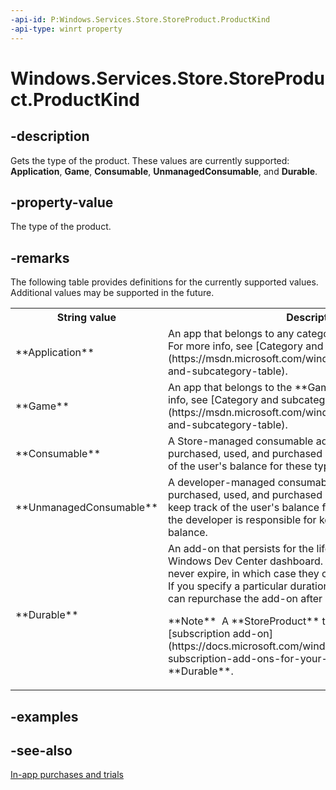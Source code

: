 ```yaml
---
-api-id: P:Windows.Services.Store.StoreProduct.ProductKind
-api-type: winrt property
---
```


<!-- Property syntax
public string ProductKind { get; }
-->

# Windows.Services.Store.StoreProduct.ProductKind

## -description
Gets the type of the product. These values are currently supported: **Application**, **Game**, **Consumable**, **UnmanagedConsumable**, and **Durable**.

## -property-value
The type of the product.

## -remarks
The following table provides definitions for the currently supported values. Additional values may be supported in the future.<table>
   <tr><th>String value</th><th>Description</th></tr>
   <tr><td>**Application**</td><td>An app that belongs to any category other than **Games**. For more info, see [Category and subcategory table](https://msdn.microsoft.com/windows/uwp/publish/category-and-subcategory-table).</td></tr>
   <tr><td>**Game**</td><td>An app that belongs to the **Games** category. For more info, see [Category and subcategory table](https://msdn.microsoft.com/windows/uwp/publish/category-and-subcategory-table).</td></tr>
   <tr><td>**Consumable**</td><td>A Store-managed consumable add-on that can be purchased, used, and purchased again. Microsoft keeps track of the user's balance for these types of add-ons.</td></tr>
   <tr><td>**UnmanagedConsumable**</td><td>A developer-managed consumable add-on that can be purchased, used, and purchased again. Microsoft does not keep track of the user's balance for these types of add-ons; the developer is responsible for keeping track of the user's balance.</td></tr>
   <tr><td>**Durable**</td><td>An add-on that persists for the lifetime that you specify in the Windows Dev Center dashboard. By default, durable add-ons never expire, in which case they can only be purchased once. If you specify a particular duration for the add-on, the user can repurchase the add-on after it expires.<p/><p/>**Note**&nbsp;&nbsp;A **StoreProduct** that represents a [subscription add-on](https://docs.microsoft.com/windows/uwp/monetize/enable-subscription-add-ons-for-your-app) has the type **Durable**.  </td></tr>
</table>

## -examples

## -see-also
[In-app purchases and trials](https://msdn.microsoft.com/windows/uwp/monetize/in-app-purchases-and-trials)

